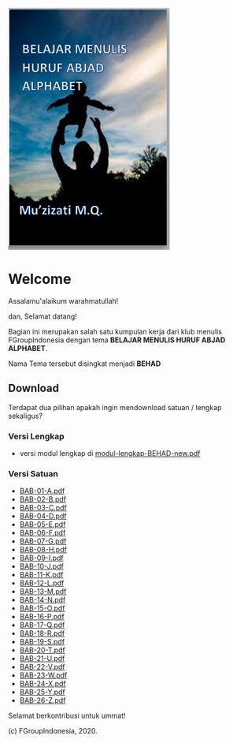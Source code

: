 
[1]: https://github.com/fgroupindonesia/BEHAD/blob/master/modul-lengkap-BEHAD-new.pdf
[2]: https://github.com/fgroupindonesia/BEHAD/blob/master/misc/__screenshot.png
[![Preview][2]][1]

# Welcome

Assalamu'alaikum warahmatullah!

dan, Selamat datang!

Bagian ini merupakan salah satu kumpulan kerja dari klub menulis FGroupIndonesia dengan tema **BELAJAR MENULIS HURUF ABJAD ALPHABET**.

Nama Tema tersebut disingkat menjadi **BEHAD**

## Download 

Terdapat dua pilihan apakah ingin mendownload satuan / lengkap sekaligus?

### Versi Lengkap

- versi modul lengkap di [modul-lengkap-BEHAD-new.pdf](modul-lengkap-BEHAD-new.pdf)


### Versi Satuan

- [BAB-01-A.pdf](individual-page/BAB-01-A.pdf)
- [BAB-02-B.pdf](individual-page/BAB-02-B.pdf)
- [BAB-03-C.pdf](individual-page/BAB-03-C.pdf)
- [BAB-04-D.pdf](individual-page/BAB-04-D.pdf)
- [BAB-05-E.pdf](individual-page/BAB-05-E.pdf)
- [BAB-06-F.pdf](individual-page/BAB-06-F.pdf)
- [BAB-07-G.pdf](individual-page/BAB-07-G.pdf)
- [BAB-08-H.pdf](individual-page/BAB-08-H.pdf)
- [BAB-09-I.pdf](individual-page/BAB-09-I.pdf)
- [BAB-10-J.pdf](individual-page/BAB-10-J.pdf)
- [BAB-11-K.pdf](individual-page/BAB-11-K.pdf)
- [BAB-12-L.pdf](individual-page/BAB-12-L.pdf)
- [BAB-13-M.pdf](individual-page/BAB-13-M.pdf)
- [BAB-14-N.pdf](individual-page/BAB-14-N.pdf)
- [BAB-15-O.pdf](individual-page/BAB-15-O.pdf)
- [BAB-16-P.pdf](individual-page/BAB-16-P.pdf)
- [BAB-17-Q.pdf](individual-page/BAB-17-Q.pdf)
- [BAB-18-R.pdf](individual-page/BAB-18-R.pdf)
- [BAB-19-S.pdf](individual-page/BAB-19-S.pdf)
- [BAB-20-T.pdf](individual-page/BAB-20-T.pdf)
- [BAB-21-U.pdf](individual-page/BAB-21-U.pdf)
- [BAB-22-V.pdf](individual-page/BAB-22-V.pdf)
- [BAB-23-W.pdf](individual-page/BAB-23-W.pdf)
- [BAB-24-X.pdf](individual-page/BAB-24-X.pdf)
- [BAB-25-Y.pdf](individual-page/BAB-25-Y.pdf)
- [BAB-26-Z.pdf](individual-page/BAB-26-Z.pdf)

	
Selamat berkontribusi untuk ummat!

(c) FGroupIndonesia, 2020.